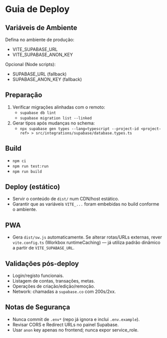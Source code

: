 # Guia de Deploy

## Variáveis de Ambiente
Defina no ambiente de produção:
- VITE_SUPABASE_URL
- VITE_SUPABASE_ANON_KEY

Opcional (Node scripts):
- SUPABASE_URL (fallback)
- SUPABASE_ANON_KEY (fallback)

## Preparação
1. Verificar migrações alinhadas com o remoto:
   - `supabase db lint`
   - `supabase migration list --linked`
2. Gerar tipos após mudanças no schema:
   - `npx supabase gen types --lang=typescript --project-id <project-ref> > src/integrations/supabase/database.types.ts`

## Build
- `npm ci`
- `npm run test:run`
- `npm run build`

## Deploy (estático)
- Servir o conteúdo de `dist/` num CDN/host estático.
- Garantir que as variáveis `VITE_...` foram embebidas no build conforme o ambiente.

## PWA
- Gera `dist/sw.js` automaticamente. Se alterar rotas/URLs externas, rever `vite.config.ts` (Workbox runtimeCaching) — já utiliza padrão dinâmico a partir de `VITE_SUPABASE_URL`.

## Validações pós-deploy
- Login/registo funcionais.
- Listagem de contas, transações, metas.
- Operações de criação/edição/remoção.
- Network: chamadas a `supabase.co` com 200s/2xx.

## Notas de Segurança
- Nunca commit de `.env*` (repo já ignora e inclui `.env.example`).
- Revisar CORS e Redirect URLs no painel Supabase.
- Usar `anon` key apenas no frontend; nunca expor service_role. 